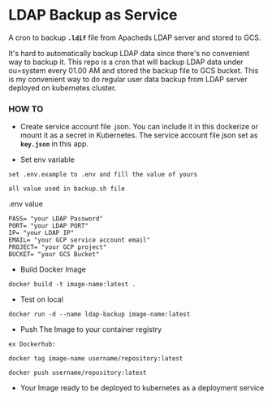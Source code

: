# LDAP Backup as Service

A cron to backup **`.ldif`** file from Apacheds LDAP server and stored to GCS.

It's hard to automatically backup LDAP data since there's no convenient way to backup it. This repo is a cron that will backup LDAP data under ou=system every 01.00 AM and stored the backup file to GCS bucket. This is my convenient way to do regular user data backup from LDAP server deployed on kubernetes cluster.

### HOW TO

- Create service account file .json. You can include it in this dockerize or mount it as a secret in Kubernetes. The service account file json set as **`key.json`** in this app.

- Set env variable
```
set .env.example to .env and fill the value of yours

all value used in backup.sh file

```
.env value

```
PASS= "your LDAP Password"
PORT= "your LDAP PORT"
IP= "your LDAP IP"
EMAIL= "your GCP service account email"
PROJECT= "your GCP project"
BUCKET= "your GCS Bucket"
```

- Build Docker Image
```
docker build -t image-name:latest .
```

- Test on local 
```
docker run -d --name ldap-backup image-name:latest
```

- Push The Image to your container registry
```
ex Dockerhub:

docker tag image-name username/repository:latest

docker push username/repository:latest
```

- Your Image ready to be deployed to kubernetes as a deployment service